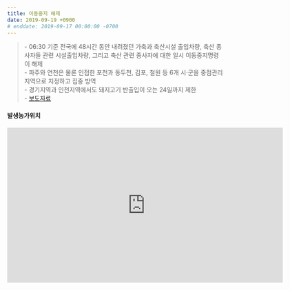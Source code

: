 ```yaml
---
title: 이동중지 해제
date: 2019-09-19 +0900
# enddate: 2019-09-17 00:00:00 -0700
---
```

> \- 06:30 기준 전국에 48시간 동안 내려졌던 가축과 축산시설 출입차량, 축산 종사자들 관련 시설출입차량, 그리고 축산 관련 종사자에 대한 일시 이동중지명령이 해제  
> \- 파주와 연천은 물론 인접한 포천과 동두천, 김포, 철원 등 6개 시·군을 중점관리지역으로 지정하고 집중 방역  
> \- 경기지역과 인천지역에서도 돼지고기 반출입이 오는 24일까지 제한   
> \- [보도자료](http://www.mafra.go.kr/FMD-AI/2095/subview.do?enc=Zm5jdDF8QEB8JTJGYmJzJTJGRk1ELUFJJTJGMzU0JTJGMzIxMzYwJTJGYXJ0Y2xWaWV3LmRvJTNG)

#### 발생농가위치  
<iframe width="640" height="360" src="https://youngjunna.github.io/asf-timeline/190919-map" frameborder="0" allow="accelerometer; autoplay; encrypted-media; gyroscope; picture-in-picture" allowfullscreen></iframe>
